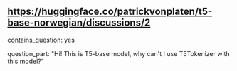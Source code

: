 ## https://huggingface.co/patrickvonplaten/t5-base-norwegian/discussions/2

contains_question: yes

question_part: "Hi! This is T5-base model, why can't I use T5Tokenizer with this model?"